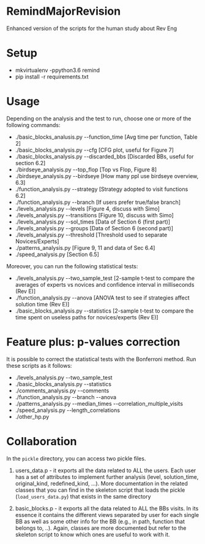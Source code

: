 # RemindMajorRevision

Enhanced version of the scripts for the human study about Rev Eng

# Setup

+ mkvirtualenv -ppython3.6 remind
+ pip install -r requirements.txt

# Usage

Depending on the analysis and the test to run, choose one or more of the following commands:

+ ./basic_blocks_analusis.py --function_time    [Avg time per function, Table 2]
+ ./basic_blocks_analysis.py --cfg              [CFG plot, useful for Figure 7]
+ ./basic_blocks_analysis.py --discarded_bbs    [Discarded BBs, useful for section 6.2]
+ ./birdseye_analysis.py --top_flop             [Top vs Flop, Figure 8]
+ ./birdseye_analysis.py --birdseye             [How many ppl use birdseye overview, 6.3]
+ ./function_analysis.py --strategy             [Strategy adopted to visit functions 6.2]
+ ./function_analysis.py --branch               [If users prefer true/false branch]
+ ./levels_analysis.py --levels                 [Figure 4, discuss with Simo]
+ ./levels_analysis.py --transitions            [Figure 10, discuss with Simo]
+ ./levels_analysis.py --sol_times              [Data of Section 6 (first part)]
+ ./levels_analysis.py --groups                 [Data of Section 6 (second part)]
+ ./levels_analysis.py --threshold              [Threshold used to separate Novices/Experts]
+ ./patterns_analysis.py                        [Figure 9, 11 and data of Sec 6.4]
+ ./speed_analysis.py                           [Section 6.5]

Moreover, you can run the following statistical tests:

+ ./levels_analysis.py --two_sample_test        [2-sample t-test to compare the averages of experts vs novices and confidence interval in milliseconds (Rev E)]
+ ./function_analysis.py --anova                [ANOVA test to see if strategies affect solution time (Rev E)] 
+ ./basic_blocks_analysis.py --statistics       [2-sample t-test to compare the time spent on useless paths for novices/experts (Rev E)]

# Feature plus: p-values correction

It is possible to correct the statistical tests with the Bonferroni method. Run these scripts as it follows:

+ ./levels_analysis.py --two_sample_test
+ ./basic_blocks_analysis.py --statistics
+ ./comments_analysis.py --comments
+ ./function_analysis.py --branch --anova
+ ./patterns_analysis.py --median_times --correlation_multiple_visits
+ ./speed_analysis.py --length_correlations
+ ./other_hp.py


# Collaboration

In the `pickle` directory, you can access two pickle files. 

1. users_data.p - it exports all the data related to ALL the users. Each user has a set of attributes to implement further analysis (level, solution_time, original_kind, redefined_kind, ...). More documentation in the related classes that you can find in the skeleton script that loads the pickle (```load_users_data.py```) that exists in the same directory

2. basic_blocks.p - it exports all the data related to ALL the BBs visits. In its essence it contains the different views separated by user for each single BB as well as some other info for the BB (e.g., in path, function that belongs to, ..). Again, classes are more documented but refer to the skeleton script to know which ones are useful to work with it.
